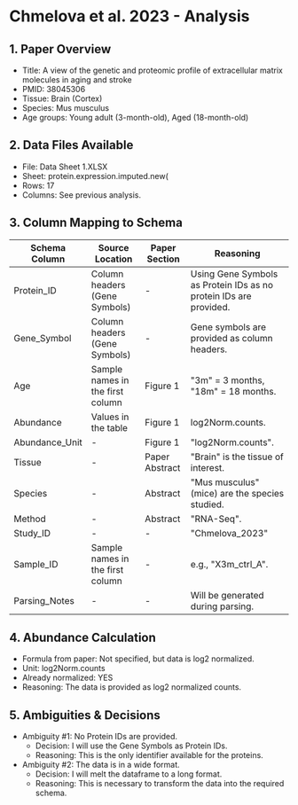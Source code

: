 # Chmelova et al. 2023 - Analysis

## 1. Paper Overview
- Title: A view of the genetic and proteomic profile of extracellular matrix molecules in aging and stroke
- PMID: 38045306
- Tissue: Brain (Cortex)
- Species: Mus musculus
- Age groups: Young adult (3-month-old), Aged (18-month-old)

## 2. Data Files Available
- File: Data Sheet 1.XLSX
- Sheet: protein.expression.imputed.new(
- Rows: 17
- Columns: See previous analysis.

## 3. Column Mapping to Schema
| Schema Column | Source Location | Paper Section | Reasoning |
|---|---|---|---|
| Protein_ID | Column headers (Gene Symbols) | - | Using Gene Symbols as Protein IDs as no protein IDs are provided. |
| Gene_Symbol | Column headers (Gene Symbols) | - | Gene symbols are provided as column headers. |
| Age | Sample names in the first column | Figure 1 | "3m" = 3 months, "18m" = 18 months. |
| Abundance | Values in the table | Figure 1 | log2Norm.counts. |
| Abundance_Unit | - | Figure 1 | "log2Norm.counts". |
| Tissue | - | Paper Abstract | "Brain" is the tissue of interest. |
| Species | - | Abstract | "Mus musculus" (mice) are the species studied. |
| Method | - | Abstract | "RNA-Seq". |
| Study_ID | - | - | "Chmelova_2023" |
| Sample_ID | Sample names in the first column | - | e.g., "X3m_ctrl_A". |
| Parsing_Notes | - | - | Will be generated during parsing. |

## 4. Abundance Calculation
- Formula from paper: Not specified, but data is log2 normalized.
- Unit: log2Norm.counts
- Already normalized: YES
- Reasoning: The data is provided as log2 normalized counts.

## 5. Ambiguities & Decisions
- Ambiguity #1: No Protein IDs are provided.
  - Decision: I will use the Gene Symbols as Protein IDs.
  - Reasoning: This is the only identifier available for the proteins.
- Ambiguity #2: The data is in a wide format.
  - Decision: I will melt the dataframe to a long format.
  - Reasoning: This is necessary to transform the data into the required schema.